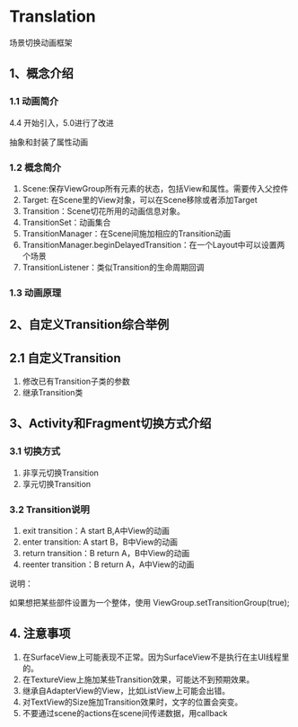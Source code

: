 # Translation

场景切换动画框架

## 1、概念介绍

### 1.1 动画简介

4.4 开始引入，5.0进行了改进

抽象和封装了属性动画


### 1.2 概念简介

1. Scene:保存ViewGroup所有元素的状态，包括View和属性。需要传入父控件
2. Target: 在Scene里的View对象，可以在Scene移除或者添加Target
3. Transition：Scene切花所用的动画信息对象。
4. TransitionSet：动画集合
5. TransitionManager：在Scene间施加相应的Transition动画
6. TransitionManager.beginDelayedTransition：在一个Layout中可以设置两个场景
7. TransitionListener：类似Transition的生命周期回调

### 1.3 动画原理

## 2、自定义Transition综合举例

## 2.1 自定义Transition

1. 修改已有Transition子类的参数
2. 继承Transition类


## 3、Activity和Fragment切换方式介绍

### 3.1 切换方式

1. 非享元切换Transition
2. 享元切换Transition

### 3.2 Transition说明

1. exit transition：A start B,A中View的动画
2. enter transition: A start B，B中View的动画
3. return transition：B return A，B中View的动画
4. reenter transition：B return A，A中View的动画

说明：

如果想把某些部件设置为一个整体，使用 ViewGroup.setTransitionGroup(true);


## 4. 注意事项

1. 在SurfaceView上可能表现不正常。因为SurfaceView不是执行在主UI线程里的。
2. 在TextureView上施加某些Transition效果，可能达不到预期效果。
3. 继承自AdapterView的View，比如ListView上可能会出错。
4. 对TextView的Size施加Transition效果时，文字的位置会突变。
5. 不要通过scene的actions在scene间传递数据，用callback